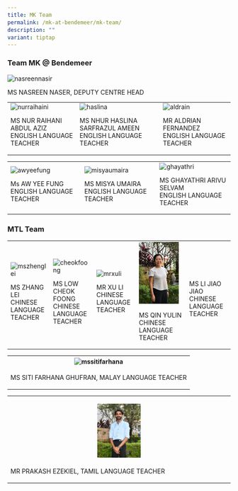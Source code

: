 ```yaml
---
title: MK Team
permalink: /mk-at-bendemeer/mk-team/
description: ""
variant: tiptap
---
```

<h3>Team MK @ Bendemeer</h3>
<div class="isomer-image-wrapper">
<img style="width: 40%;" height="auto" width="100%" alt="nasreennasir" src="https://file.for.edu.sg/nasreennasir.JPG">
</div>
<p>MS NASREEN NASER, DEPUTY CENTRE HEAD</p>
<table style="minWidth: 75px">
<colgroup>
<col>
<col>
<col>
</colgroup>
<tbody>
<tr>
<td rowspan="1" colspan="1">
<div class="isomer-image-wrapper">
<img style="width: 90%;" height="auto" width="100%" alt="nurraihaini" src="https://file.for.edu.sg/nurraihaini.JPG">
</div>
<p>MS NUR RAIHANI ABDUL AZIZ
<br>ENGLISH LANGUAGE TEACHER</p>
</td>
<td rowspan="1" colspan="1">
<div class="isomer-image-wrapper">
<img style="width: 90%;" height="auto" width="100%" alt="haslina" src="https://file.for.edu.sg/haslina.JPG">
</div>
<p>MS NHUR HASLINA SARFRAZUL AMEEN
<br>ENGLISH LANGUAGE TEACHER</p>
</td>
<td rowspan="1" colspan="1">
<div class="isomer-image-wrapper">
<img style="width: 90%;" height="auto" width="100%" alt="aldrain" src="https://file.for.edu.sg/aldrain.JPG">
</div>
<p>MR ALDRIAN FERNANDEZ
<br>ENGLISH LANGUAGE TEACHER</p>
</td>
</tr>
</tbody>
</table>
<table style="minWidth: 75px">
<colgroup>
<col>
<col>
<col>
</colgroup>
<tbody>
<tr>
<td rowspan="1" colspan="1">
<div class="isomer-image-wrapper">
<img style="width: 90%;" height="auto" width="100%" alt="awyeefung" src="https://file.for.edu.sg/awyeefung.JPG">
</div>
<p>Ms AW YEE FUNG
<br>ENGLISH LANGUAGE TEACHER</p>
</td>
<td rowspan="1" colspan="1">
<div class="isomer-image-wrapper">
<img style="width: 90%;" height="auto" width="100%" alt="misyaumaira" src="https://file.for.edu.sg/misyaumaira.JPG">
</div>
<p>MS MISYA UMAIRA
<br>ENGLISH LANGUAGE TEACHER</p>
</td>
<td rowspan="1" colspan="1">
<div class="isomer-image-wrapper">
<img style="width: 100%" height="auto" width="100%" alt="ghayathri" src="https://file.for.edu.sg/ghayathri.JPG">
</div>
<p>MS GHAYATHRI ARIVU SELVAM
<br>ENGLISH LANGUAGE TEACHER</p>
</td>
</tr>
</tbody>
</table>
<h3>MTL Team</h3>
<table style="minWidth: 125px">
<colgroup>
<col>
<col>
<col>
<col>
<col>
</colgroup>
<tbody>
<tr>
<td rowspan="1" colspan="1">
<div class="isomer-image-wrapper">
<img style="width: 73%;" height="auto" width="100%" alt="mszhenglei" src="https://file.for.edu.sg/mszhenglei.JPG">
</div>
<p>MS ZHANG LEI
<br>CHINESE LANGUAGE TEACHER</p>
</td>
<td rowspan="1" colspan="1">
<div class="isomer-image-wrapper">
<img style="width: 73%;" height="auto" width="100%" alt="cheokfoong" src="https://file.for.edu.sg/mslowchokfong.jpeg">
</div>
<p>MS LOW CHEOK FOONG
<br>CHINESE LANGUAGE TEACHER</p>
</td>
<td rowspan="1" colspan="1">
<div class="isomer-image-wrapper">
<img style="width: 73%;" height="auto" width="100%" alt="mrxuli" src="https://file.for.edu.sg/mrxuli.JPG">
</div>
<p>MR XU LI
<br>CHINESE LANGUAGE TEACHER</p>
</td>
<td rowspan="1" colspan="1">
<div class="isomer-image-wrapper">
<img style="width: 90%;" height="auto" width="100%" alt="WhatsApp_Image_2024_01_18_at_10_34_54" src="/images/WhatsApp_Image_2024_01_18_at_10_34_54.jpeg">
</div>
<p>MS QIN YULIN
<br>CHINESE LANGUAGE TEACHER</p>
</td>
<td rowspan="1" colspan="1">
<div class="isomer-image-wrapper">
<img style="width: 90%;" height="auto" width="100%" alt="" src="/images/LJJ.jpg">
</div>
<p></p>
<p>MS LI JIAO JIAO CHINESE LANGUAGE TEACHER</p>
</td>
</tr>
</tbody>
</table>
<p></p>
<table style="minWidth: 25px">
<colgroup>
<col>
</colgroup>
<tbody>
<tr>
<th rowspan="1" colspan="1">
<div class="isomer-image-wrapper">
<img style="width: 20%;" height="auto" width="100%" alt="mssitifarhana" src="https://file.for.edu.sg/mssitifarhana.JPG">
</div>
</th>
</tr>
<tr>
<td rowspan="1" colspan="1">
<p>MS SITI FARHANA GHUFRAN, MALAY LANGUAGE TEACHER</p>
</td>
</tr>
</tbody>
</table>
<table style="minWidth: 25px">
<colgroup>
<col>
</colgroup>
<tbody>
<tr>
<th rowspan="1" colspan="1">
<p></p>
<div class="isomer-image-wrapper">
<img style="width: 20%;" height="auto" width="100%" alt="" src="/images/WhatsApp_Image_2024_10_22_at_3_34_05_PM.jpg">
</div>
</th>
</tr>
<tr>
<td rowspan="1" colspan="1">
<p>MR PRAKASH EZEKIEL, TAMIL LANGUAGE TEACHER</p>
</td>
</tr>
</tbody>
</table>
<p></p>
<p></p>